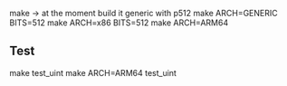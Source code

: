 make -> at the moment build it generic with p512
make ARCH=GENERIC BITS=512
make ARCH=x86 BITS=512
make ARCH=ARM64

## Test
make test_uint
make ARCH=ARM64 test_uint